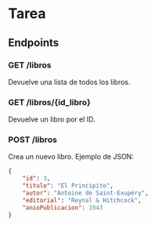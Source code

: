 # Tarea

## Endpoints

### GET /libros
Devuelve una lista de todos los libros.

### GET /libros/{id_libro}
Devuelve un libro por el ID.

### POST /libros
Crea un nuevo libro. Ejemplo de JSON:
```json
{
    "id": 3,
    "titulo": "El Principito",
    "autor": "Antoine de Saint-Exupéry",
    "editorial": "Reynal & Hitchcock",
    "anioPublicacion": 1943
}
